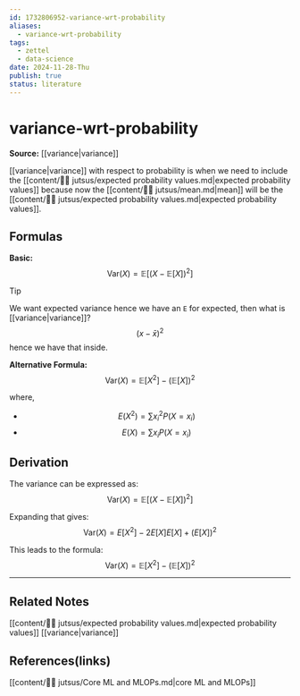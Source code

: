 ```yaml
---
id: 1732806952-variance-wrt-probability
aliases:
  - variance-wrt-probability
tags:
  - zettel
  - data-science
date: 2024-11-28-Thu
publish: true
status: literature
---
```

# variance-wrt-probability

**Source:** [[variance|variance]]

[[variance|variance]] with respect to probability is when we need to include the [[content/🥷🏽 jutsus/expected probability values.md|expected probability values]] because now the [[content/🥷🏽 jutsus/mean.md|mean]] will be the [[content/🥷🏽 jutsus/expected probability values.md|expected probability values]].

## Formulas

**Basic:** $$\mathrm{Var}(X) = \mathbb{E}[(X - \mathbb{E}[X])^2]$$

> [!TIP]
> We want expected variance hence we have an `E` for expected, then what is [[variance|variance]]? $$(x - \bar{x})^2$$ hence we have that inside.

**Alternative Formula:** $$\mathrm{Var}(X) = \mathbb{E}[X^2] - (\mathbb{E}[X])^2$$

where,
-  $$E(X^2) = \sum x_i^2 P(X = x_i)$$
-  $$E(X) = \sum x_i P(X = x_i)$$

## Derivation

The variance can be expressed as:
$$\mathrm{Var}(X) = \mathbb{E}[(X - \mathbb{E}[X])^2]$$

Expanding that gives:
$$\mathrm{Var}(X) = E[X^2] - 2E[X]E[X] + (E[X])^2$$

This leads to the formula:
$$\mathrm{Var}(X) = \mathbb{E}[X^2] - (\mathbb{E}[X])^2$$

---
## Related Notes
[[content/🥷🏽 jutsus/expected probability values.md|expected probability values]]
[[variance|variance]]

## References(links)
[[content/🥷🏽 jutsus/Core ML and MLOPs.md|core ML and MLOPs]]
